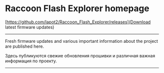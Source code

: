 # Raccoon Flash Explorer homepage
[https://github.com/lapot2/Raccoon_Flash_Explorer/releases](Download latest firmware updates)

---
Fresh firmware updates and various important information about the project are published here.

Здесь публикуются свежие обновления прошивки и различная важная информация по проекту.

---
